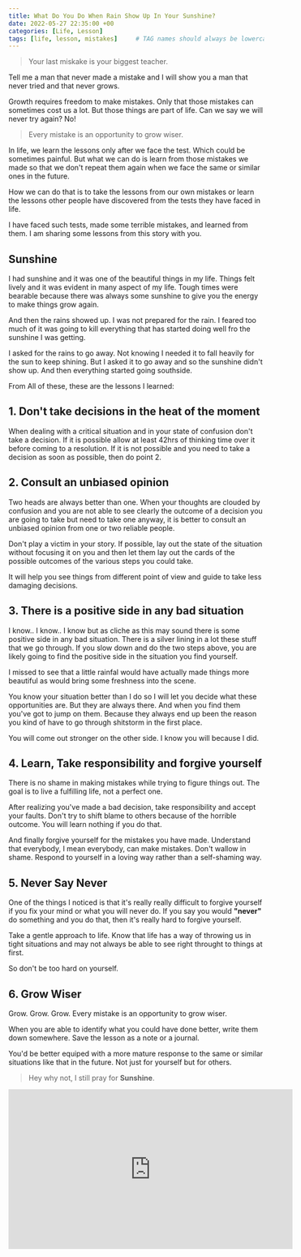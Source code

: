 ```yaml
---
title: What Do You Do When Rain Show Up In Your Sunshine?
date: 2022-05-27 22:35:00 +00
categories: [Life, Lesson]
tags: [life, lesson, mistakes]     # TAG names should always be lowercase
---
```


> Your last miskake is your biggest teacher.

Tell me a man that never made a mistake and I will show you a man that never tried and that never grows.

Growth requires freedom to make mistakes. Only that those mistakes can sometimes cost us a lot. But those things are part of life. Can we say we will never try again? No!

> Every mistake is an opportunity to grow wiser.

In life, we learn the lessons only after we face the test. Which could be sometimes painful. But what we can do is learn from those mistakes we made so that we don't repeat them again when we face the same or similar ones in the future.

How we can do that is to take the lessons from our own mistakes or learn the lessons other people have discovered from the tests they have faced in life.

I have faced such tests, made some terrible mistakes, and learned from them. I am sharing some lessons from this story with you.

## Sunshine

I had sunshine and it was one of the beautiful things in my life. Things felt lively and it was evident in many aspect of my life. Tough times were bearable because there was always some sunshine to give you the energy to make things grow again.

And then the rains showed up. I was not prepared for the rain. I feared too much of it was going to kill everything that has started doing well fro  the sunshine I was getting.

I asked for the rains to go away. Not knowing I needed it to fall heavily for the sun to keep shining. But I asked it to go away and so the sunshine didn't show up. And then everything started going  southside.

From All of these, these are the lessons I learned:

## 1. Don't take decisions in the heat of the moment

When dealing with a critical situation and in your state of confusion don't take a decision. If it is possible allow at least 42hrs of thinking time over it before coming to a resolution. If it is not possible and you need to take a decision as soon as possible, then do point 2.

## 2. Consult an unbiased opinion

Two heads are always better than one. When your thoughts are clouded by confusion and you are not able to see clearly the outcome of a decision you are going to take but need to take one anyway, it is better to consult an unbiased opinion from one or two reliable people.

Don't play a victim in your story. If possible, lay out the state of the situation without focusing it on you and then let them lay out the cards of the possible outcomes of the various steps you could take.

It will help you see things from different point of view and guide to take less damaging decisions.

## 3. There is a positive side in any bad situation

I know.. I know.. I know but as cliche as this may sound there is some positive side in any bad situation. There is a silver lining in a lot these stuff that we go through. If you slow down and do the two steps above, you are likely going to find the positive side in the situation you find yourself.

I missed to see that a little rainfal would have actually made things more beautiful as would bring some freshness into the scene.

You know your situation better than I do so I will let you decide what these opportunities are. But they are always there. And when you find them you've got to jump on them. Because they always end up been the reason you kind of have to go through shitstorm in the first place.

You will come out stronger on the other side. I know you will because I did.

## 4. Learn, Take responsibility and forgive yourself

There is no shame in making mistakes while trying to figure things out. The goal is to live a fulfilling life, not a perfect one.

After realizing you've made a bad decision, take responsibility and accept your faults. Don't try to shift blame to others because of the horrible outcome. You will learn nothing if you do that.

And finally forgive yourself for the mistakes you have made. Understand that everybody, I mean everybody, can make mistakes. Don't wallow in shame. Respond to yourself in a loving way rather than a self-shaming way.

## 5. Never Say Never

One of the things I noticed is that it's really really difficult to forgive yourself if you fix your mind or what you will never do. If you say you would **"never"** do something and you do that, then it's really hard to forgive yourself. 

Take a gentle approach to life. Know that life has a way of throwing us in tight situations and may not always be able to see right throught to things at first. 

So don't be too hard on yourself.

## 6. Grow Wiser

Grow. Grow. Grow. Every mistake is an opportunity to grow wiser. 

When you are able to identify what you could have done better, write them down somewhere. Save the lesson as a note or a journal. 

You'd be better equiped with a more mature response to the same or similar situations like that in the future. Not just for yourself but for others.

> Hey why not, I still pray for **Sunshine**.

<iframe width="560" height="315" src="https://www.youtube.com/embed/8h--kFui1JA" title="YouTube video player" frameborder="0" allow="accelerometer; autoplay; clipboard-write; encrypted-media; gyroscope; picture-in-picture" allowfullscreen></iframe>
